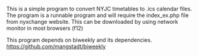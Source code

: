 This is a simple program to convert NYJC timetables to .ics calendar files.
The program is a runnable program and will require the index_ex.php file from nyxchange website. This can be downloaded by using network monitor in most browsers (f12)

This program depends on biweekly and its dependencies.
https://github.com/mangstadt/biweekly
